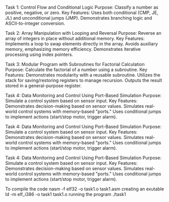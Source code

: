 Task 1: Control Flow and Conditional Logic
Purpose: Classify a number as positive, negative, or zero.
Key Features:
Uses both conditional (CMP, JE, JL) and unconditional jumps (JMP).
Demonstrates branching logic and ASCII-to-integer conversion.

Task 2: Array Manipulation with Looping and Reversal
Purpose: Reverse an array of integers in place without additional memory.
Key Features:
Implements a loop to swap elements directly in the array.
Avoids auxiliary memory, emphasizing memory efficiency.
Demonstrates iterative processing using index pointers.

Task 3: Modular Program with Subroutines for Factorial Calculation
Purpose: Calculate the factorial of a number using a subroutine.
Key Features:
Demonstrates modularity with a reusable subroutine.
Utilizes the stack for saving/restoring registers to manage recursion.
Outputs the result stored in a general-purpose register.

Task 4: Data Monitoring and Control Using Port-Based Simulation
Purpose: Simulate a control system based on sensor input.
Key Features:
Demonstrates decision-making based on sensor values.
Simulates real-world control systems with memory-based "ports."
Uses conditional jumps to implement actions (start/stop motor, trigger alarm).

Task 4: Data Monitoring and Control Using Port-Based Simulation
Purpose: Simulate a control system based on sensor input.
Key Features:
Demonstrates decision-making based on sensor values.
Simulates real-world control systems with memory-based "ports."
Uses conditional jumps to implement actions (start/stop motor, trigger alarm).

Task 4: Data Monitoring and Control Using Port-Based Simulation
Purpose: Simulate a control system based on sensor input.
Key Features:
Demonstrates decision-making based on sensor values.
Simulates real-world control systems with memory-based "ports."
Uses conditional jumps to implement actions (start/stop motor, trigger alarm).

To compile the code
nasm -f elf32 -o task1.o task1.asm
creating an exutable
ld -m elf_i386 -o task1 task1.o
running the program
./task1
